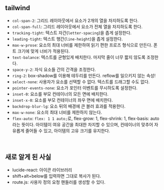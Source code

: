 ## tailwind

- `col-span-2`: 그리드 레이아웃에서 요소가 2개의 열을 차지하도록 한다.
- `col-span-full`: 그리드 레이아웃에서 요소가 전체 열을 차지하도록 한다.
- `tracking-tight`: 텍스트 자간(`letter-spacing`)을 좁게 설정한다.
- `leading-tight`: 텍스트 행간(`line-height`)을 좁게 설정한다.
- `max-w-prose`: 요소의 최대 너비를 제한하여 읽기 편한 프로즈 형식으로 만든다. 폰트 크기에 맞게 너비가 적용된다.
- `text-balance`: 텍스트를 균형있게 배치한다. 마지막 줄이 너무 짧지 않도록 조정한다.
- `space-y-2`: 자식 요소들 간의 간격을 조정한다.
- `ring-2`: box-shadow를 이용해 테두리를 만든다. reflow를 일으키지 않는 속성!
- `select-none`: 사용자가 요소를 선택할 수 없다. 텍스트를 드래그할 수도 없다.
- `pointer-events-none`: 요소가 포인터 이벤트를 무시하도록 설정한다.
- `inset-0`: 요소를 부모 컨테이너의 모든 면에 배치한다.
- `inset-x-0`: 요소를 부모 컨테이너의 좌우 면에 배치한다.
- `backdrop-blur-lg`: 요소 뒤의 배경에 큰 블러 효과를 적용한다.
- `max-w-none`: 요소의 최대 너비를 제한하지 않는다.
- `flex-auto`: `flex: 1 1 auto;`로, flex-grow: 1, flex-shrink: 1, flex-basis: auto라는 뜻이다. 아이템이 여유 공간을 최대한 차지할 수 있으며, 컨테이너의 맞추어 자유롭게 줄어들 수 있고, 아이템의 고유 크기를 유지한다.

<br />

## 새로 알게 된 사실

- lucide-react: 아이콘 라이브러리
- shift+alt+below를 입력하면 그대로 복사가 된다.
- route.js: 사용자 정의 요청 핸들러를 생성할 수 있다.
